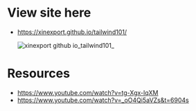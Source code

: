 # View site here
- https://xinexport.github.io/tailwind101/

  ![xinexport github io_tailwind101_](https://github.com/XINEXPORT/tailwind101/assets/40744735/f130a8f8-ae9d-44a5-8931-20e0f3bdc89b)

# Resources
- https://www.youtube.com/watch?v=tg-Xgx-lqXM
- https://www.youtube.com/watch?v=_oO4Qi5aVZs&t=6904s

